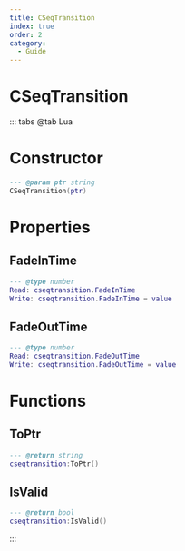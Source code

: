 ```yaml
---
title: CSeqTransition
index: true
order: 2
category:
  - Guide
---
```


# CSeqTransition

::: tabs
@tab Lua
# Constructor
```lua
--- @param ptr string
CSeqTransition(ptr)
```
# Properties
## FadeInTime 
```lua
--- @type number
Read: cseqtransition.FadeInTime
Write: cseqtransition.FadeInTime = value
```
## FadeOutTime 
```lua
--- @type number
Read: cseqtransition.FadeOutTime
Write: cseqtransition.FadeOutTime = value
```
# Functions
## ToPtr
```lua
--- @return string
cseqtransition:ToPtr()
```
## IsValid
```lua
--- @return bool
cseqtransition:IsValid()
```

:::
